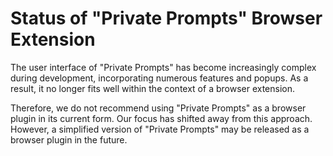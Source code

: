 
# Status of "Private Prompts" Browser Extension

The user interface of "Private Prompts" has become increasingly complex during development, incorporating numerous features and popups. As a result, it no longer fits well within the context of a browser extension.

Therefore, we do not recommend using "Private Prompts" as a browser plugin in its current form. Our focus has shifted away from this approach. However, a simplified version of "Private Prompts" may be released as a browser plugin in the future.


